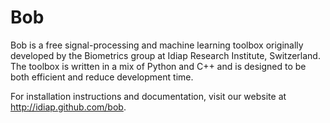 Bob
===

Bob is a free signal-processing and machine learning toolbox originally developed by the
Biometrics group at Idiap Research Institute, Switzerland. The toolbox is
written in a mix of Python and C++ and is designed to be both efficient and
reduce development time.

For installation instructions and documentation, visit our website
at http://idiap.github.com/bob.
